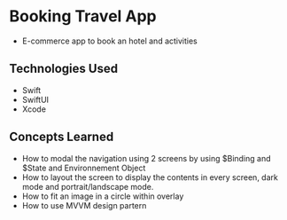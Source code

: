 #  Booking Travel App

- E-commerce app to book an hotel and activities 

## Technologies Used
- Swift
- SwiftUI
- Xcode


## Concepts Learned

- How to modal the navigation using 2 screens by using $Binding and $State and Environnement Object
- How to layout the screen to display the contents in every screen, dark mode and portrait/landscape mode.
- How to fit an image in a circle within overlay 
- How to use MVVM design partern

